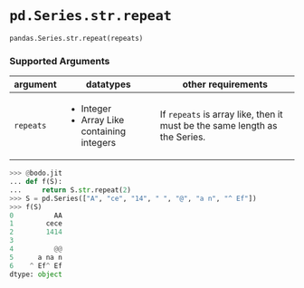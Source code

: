 # `pd.Series.str.repeat`

`pandas.Series.str.repeat(repeats)`

### Supported Arguments

| argument  | datatypes                                                               | other requirements                                                          |
|-----------|-------------------------------------------------------------------------|-----------------------------------------------------------------------------|
| `repeats` | <ul><li>   Integer </li><li>  Array Like containing integers </li></ul> | If `repeats` is array  like, then it must be the same length as the Series. |

``` py
>>> @bodo.jit
... def f(S):
...     return S.str.repeat(2)
>>> S = pd.Series(["A", "ce", "14", " ", "@", "a n", "^ Ef"])
>>> f(S)
0          AA
1        cece
2        1414
3
4          @@
5      a na n
6    ^ Ef^ Ef
dtype: object
```

